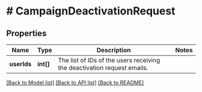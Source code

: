 # # CampaignDeactivationRequest

## Properties

Name | Type | Description | Notes
------------ | ------------- | ------------- | -------------
**userIds** | **int[]** | The list of IDs of the users receiving the deactivation request emails. | 

[[Back to Model list]](../../README.md#documentation-for-models) [[Back to API list]](../../README.md#documentation-for-api-endpoints) [[Back to README]](../../README.md)


